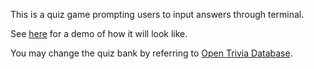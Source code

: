 This is a quiz game prompting users to input answers through terminal.

See [here](https://replit.com/@appbrewery/quiz-game-final?v=1) for a demo of how it will look like.

You may change the quiz bank by referring to [Open Trivia Database](https://opentdb.com/api_config.php).